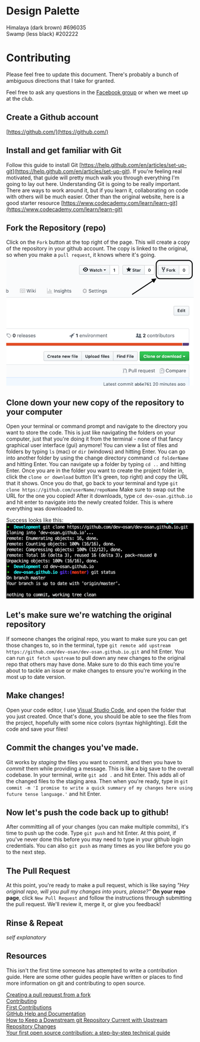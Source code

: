 # Design Palette

Himalaya (dark brown) #696035  
Swamp (less black) #202222  

# Contributing

Please feel free to update this document. There's probably a bunch of ambiguous directions that I take for granted.

Feel free to ask any questions in the [Facebook group](https://www.facebook.com/groups/256151891980498) or when we meet up at the club.

## Create a Github account
[https://github.com/](https://github.com/)

## Install and get familiar with Git
Follow this guide to install Git [https://help.github.com/en/articles/set-up-git](https://help.github.com/en/articles/set-up-git). If you're feeling real motivated, that guide will pretty much walk you through everything I'm going to lay out here. Understanding Git is going to be really important. There are ways to work around it, but if you learn it, collaborating on code with others will be much easier. Other than the original website, here is a good starter resource [https://www.codecademy.com/learn/learn-git](https://www.codecademy.com/learn/learn-git)

## Fork the Repository (repo)
Click on the `Fork` button at the top right of the page. This will create a copy of the repository in your github account. The copy is linked to the original, so when you make a `pull request`, it knows where it's going.
![Image of repository with arrow to Fork Button](readme_images/fork.png)

## Clone down your new copy of the repository to your computer
Open your terminal or command prompt and navigate to the directory you want to store the code. This is just like navigating the folders on your computer, just that you're doing it from the terminal - none of that fancy graphical user interface (gui) anymore! You can view a list of files and folders by typing `ls` (mac) or `dir` (windows) and hitting Enter. You can go into another folder by using the change directory command `cd folderName` and hitting Enter. You can navigate up a folder by typing `cd ..` and hitting Enter. Once you are in the folder you want to create the project folder in, click the `clone or download` button (It's green, top right) and copy the URL that it shows. Once you do that, go back to your terminal and type `git clone https://github.com/userName/repoName` Make sure to swap out the URL for the one you copied! After it downloads, type `cd dev-osan.github.io` and hit enter to navigate into the newly created folder. This is where everything was downloaded to.

Success looks like this:
![successfully downloaded repo](readme_images/success.png)

## Let's make sure we're watching the original repository
If someone changes the original repo, you want to make sure you can get those changes to, so in the terminal, type `git remote add upstream https://github.com/dev-osan/dev-osan.github.io.git` and hit Enter. You can run `git fetch upstream` to pull down any new changes to the original repo that others may have done. Make sure to do this each time you're about to tackle an issue or make changes to ensure you're working in the most up to date version.

## Make changes!
Open your code editor, I use [Visual Studio Code](https://code.visualstudio.com/), and open the folder that you just created. Once that's done, you should be able to see the files from the project, hopefully with some nice colors (syntax highlighting). Edit the code and save your files!

## Commit the changes you've made.
Git works by _staging_ the files you want to commit, and then you have to _commit_ them while providing a message. This is like a big save to the overall codebase. In your terminal, write `git add .` and hit Enter. This adds all of the changed files to the staging area. Then when you're ready, type in `git commit -m 'I promise to write a quick summary of my changes here using future tense language.'` and hit Enter.

## Now let's push the code back up to github!
After committing all of your changes (you can make multiple commits), it's time to push up the code. Type `git push` and hit Enter. At this point, if you've never done this before you may need to type in your github login credentials. You can also `git push` as many times as you like before you go to the next step.

## The Pull Request
At this point, you're ready to make a pull request, which is like saying _"Hey original repo, will you pull my changes into yours, please?"_ **On your repo page**, click `New Pull Request` and follow the instructions through submitting the pull request. We'll review it, merge it, or give you feedback!

## Rinse & Repeat
_self explanatory_


## Resources

This isn't the first time someone has attempted to write a contribution guide. Here are some other guides people have written or places to find more information on git and contributing to open source.

[Creating a pull request from a fork](https://help.github.com/en/articles/creating-a-pull-request-from-a-fork)  
[Contributing](https://github.com/MarcDiethelm/contributing/blob/master/README.md)  
[First Contributions](https://github.com/firstcontributions/first-contributions)  
[GitHub Help and Documentation](https://help.github.com/en)  
[How to Keep a Downstream git Repository Current with Upstream Repository Changes](https://medium.com/sweetmeat/how-to-keep-a-downstream-git-repository-current-with-upstream-repository-changes-10b76fad6d97)  
[Your first open source contribution: a step-by-step technical guide](https://medium.com/@jenweber/your-first-open-source-contribution-a-step-by-step-technical-guide-d3aca55cc5a6)  
